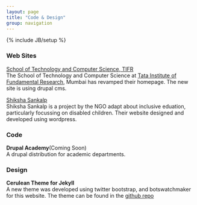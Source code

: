```yaml
---
layout: page
title: "Code & Design"
group: navigation
---
```

{% include JB/setup %}

### Web Sites

[School of Technology and Computer Science, TIFR](http://test.tcs.tifr.res.in/)  
The School of Technology and Computer Science at [Tata Institute of Fundamental Research](www.tifr.res.in), Mumbai has revamped their homepage. The new site is using drupal cms.

[Shiksha Sankalp](http://www.adapt-shikshasankalp.org/)  
Shiksha Sankalp is a project by the NGO adapt about inclusive eduation, particularly focussing on disabled children. Their website designed and developed using wordpress.

### Code

**Drupal Academy**(Coming Soon)  
A drupal distribution for academic departments.

### Design

**Cerulean Theme for Jekyll**  
A new theme was developed using twitter bootstrap, and botswatchmaker for this website. The theme can be found in the [github repo](http://github.com/geevi/geevi.github.com)  

